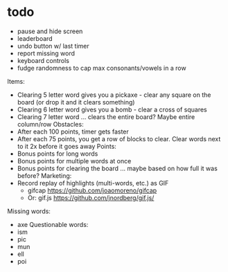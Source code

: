 # todo

- pause and hide screen
- leaderboard
- undo button w/ last timer
- report missing word
- keyboard controls
- fudge randomness to cap max consonants/vowels in a row

Items:
- Clearing 5 letter word gives you a pickaxe - clear any square on the board (or drop it and it clears something)
- Clearing 6 letter word gives you a bomb - clear a cross of squares
- Clearing 7 letter word ... clears the entire board? Maybe entire column/row
Obstacles:
- After each 100 points, timer gets faster
- After each 75 points, you get a row of blocks to clear. Clear words next to it 2x before it goes away
Points:
- Bonus points for long words
- Bonus points for multiple words at once
- Bonus points for clearing the board ... maybe based on how full it was before?
Marketing:
- Record replay of highlights (multi-words, etc.) as GIF
    - gifcap https://github.com/joaomoreno/gifcap
    - Or: gif.js https://github.com/jnordberg/gif.js/

Missing words:
- axe
Questionable words:
- ism
- pic
- mun
- ell
- poi